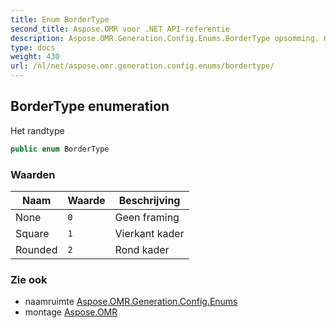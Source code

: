 ```yaml
---
title: Enum BorderType
second_title: Aspose.OMR voor .NET API-referentie
description: Aspose.OMR.Generation.Config.Enums.BorderType opsomming. Het randtype
type: docs
weight: 430
url: /nl/net/aspose.omr.generation.config.enums/bordertype/
---
```

## BorderType enumeration

Het randtype

```csharp
public enum BorderType
```

### Waarden

| Naam | Waarde | Beschrijving |
| --- | --- | --- |
| None | `0` | Geen framing |
| Square | `1` | Vierkant kader |
| Rounded | `2` | Rond kader |

### Zie ook

* naamruimte [Aspose.OMR.Generation.Config.Enums](../../aspose.omr.generation.config.enums/)
* montage [Aspose.OMR](../../)


